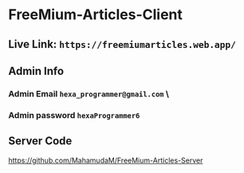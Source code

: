 # FreeMium-Articles-Client

## Live Link:  `https://freemiumarticles.web.app/`

## Admin Info

### Admin Email `hexa_programmer@gmail.com` \
### Admin password `hexaProgrammer6`



## Server Code

https://github.com/MahamudaM/FreeMium-Articles-Server
